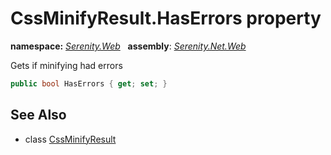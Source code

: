 # CssMinifyResult.HasErrors property
**namespace:** *[Serenity.Web](../../README.md#serenity.web-namespace)*   **assembly**: *[Serenity.Net.Web](../../README.md)*

Gets if minifying had errors

```csharp
public bool HasErrors { get; set; }
```

## See Also

* class [CssMinifyResult](../CssMinifyResult.md)